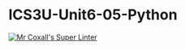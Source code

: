 # ICS3U-Unit6-05-Python

[![Mr Coxall's Super Linter](https://github.com/Feyi-Akomolafe/ICS3U-Unit6-05-Python/workflows/Mr%20Coxall's%20Super%20Linter/badge.svg)](https://github.com/Feyi-Akomolafe/Feyi-Akomolafe/ICS3U-Unit6-05-Python/actions/)

